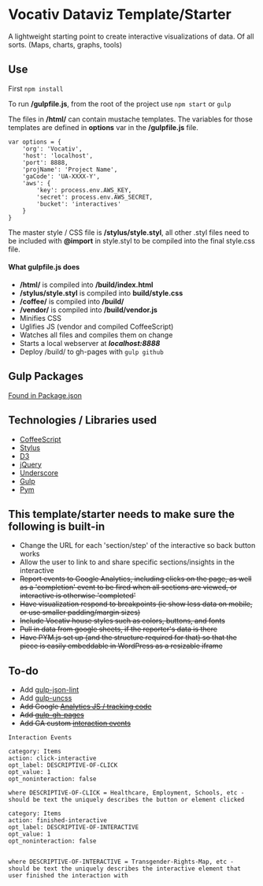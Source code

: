# Vocativ Dataviz Template/Starter

A lightweight starting point to create interactive visualizations of data. Of all sorts. (Maps, charts, graphs, tools)

## Use
First `npm install`

To run **/gulpfile.js**, from the root of the project use `npm start` or `gulp`

The files in **/html/** can contain mustache templates. The variables for those templates are defined in **options** var in the **/gulpfile.js** file.

```
var options = {
    'org': 'Vocativ',
    'host': 'localhost',
    'port': 8888,
    'projName': 'Project Name',
    'gaCode': 'UA-XXXX-Y',
    'aws': {
        'key': process.env.AWS_KEY,
        'secret': process.env.AWS_SECRET,
        'bucket': 'interactives'
    }
}
```

The master style / CSS file is **/stylus/style.styl**, all other .styl files need to be included with **@import** in style.styl to be compiled into the final style.css file.


#### What gulpfile.js does
+ **/html/** is compiled into **/build/index.html**
+ **/stylus/style.styl** is compiled into **build/style.css**
+ **/coffee/** is compiled into **/build/**
+ **/vendor/** is compiled into **/build/vendor.js**
+ Minifies CSS
+ Uglifies JS (vendor and compiled CoffeeScript)
+ Watches all files and compiles them on change
+ Starts a local webserver at ___localhost:8888___
+ Deploy /build/ to gh-pages with `gulp github`

## Gulp Packages
[Found in Package.json](https://github.com/Vocativ/dataviz-starter/blob/master/package.json)

## Technologies / Libraries used
+ [CoffeeScript](http://coffeescript.org/)
+ [Stylus](http://learnboost.github.io/stylus/)
+ [D3](http://d3js.org/)
+ [jQuery](http://jquery.com/)
+ [Underscore](http://underscorejs.org/)
+ [Gulp](http://gulpjs.com/)
+ [Pym](http://blog.apps.npr.org/pym.js/)


## This template/starter needs to make sure the following is built-in
+ Change the URL for each 'section/step' of the interactive so back button works
+ Allow the user to link to and share specific sections/insights in the interactive
+ ~~Report events to Google Analytics, including clicks on the page, as well as a 'completion' event to be fired when all sections are viewed, or interactive is otherwise 'completed'~~
+ ~~Have visualization respond to breakpoints (ie show less data on mobile, or use smaller padding/margin sizes)~~
+ ~~Include Vocativ house styles such as colors, buttons, and fonts~~
+ ~~Pull in data from google sheets, if the reporter's data is there~~
+ ~~Have PYM.js set up (and the structure required for that) so that the piece is easily embeddable in WordPress as a resizable iframe~~


## To-do
+ Add [gulp-json-lint](https://www.npmjs.org/package/gulp-json-lint)
+ Add [gulp-uncss](https://www.npmjs.org/package/gulp-uncss)
+ ~~Add Google [Analytics JS / tracking code](https://developers.google.com/analytics/devguides/collection/analyticsjs/)~~
+ ~~Add [gulp-gh-pages](https://github.com/rowoot/gulp-gh-pages)~~
+ ~~Add GA custom [interaction events](https://developers.google.com/analytics/devguides/collection/analyticsjs/events)~~
```
Interaction Events

category: Items
action: click-interactive
opt_label: DESCRIPTIVE-OF-CLICK
opt_value: 1
opt_noninteraction: false

where DESCRIPTIVE-OF-CLICK = Healthcare, Employment, Schools, etc - should be text the uniquely describes the button or element clicked

category: Items
action: finished-interactive
opt_label: DESCRIPTIVE-OF-INTERACTIVE
opt_value: 1
opt_noninteraction: false


where DESCRIPTIVE-OF-INTERACTIVE = Transgender-Rights-Map, etc - should be text the uniquely describes the interactive element that user finished the interaction with
```